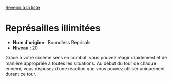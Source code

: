 [Revenir à la liste](list.md)

# Représailles illimitées

 * **Nom d'origine** : Boundless Reprisals
 * **Niveau** : 20


<p>Grâce à votre sixième sens en combat, vous pouvez réagir rapidement et de manière appropriée à toutes les situations. Au début du tour de chaque ennemi, vous disposez d’une réaction que vous pouvez utiliser uniquement durant ce tour.</p>